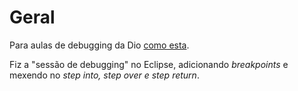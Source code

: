 # Geral

Para aulas de debugging da Dio [como esta](https://web.dio.me/course/9b77ce43-f8b4-499d-afb5-6d3b6e6cfb11/learning/58e50b89-f0ae-4f77-ab52-8517cef5ae2e?back=/track/coding-the-future-claro-java-spring-boot).

Fiz a "sessão de debugging" no Eclipse, adicionando *breakpoints* e mexendo no *step into, step over e step return*.